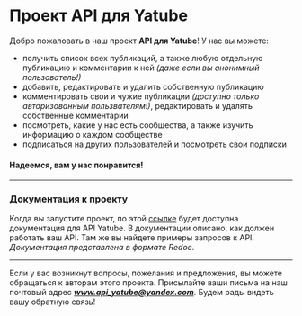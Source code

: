 # Проект API для Yatube

Добро пожаловать в наш проект **API для Yatube**! У нас вы можете:

- получить список всех публикаций, а также любую отдельную публикацию и комментарии к ней *(даже если вы анонимный пользователь!)*
- добавить, редактировать и удалить собственную публикацию
- комментировать свои и чужие публикации *(доступно только авторизованным пользвателям!)*, редактировать и удалять собственные комментарии
- посмотреть, какие у нас есть сообщества, а также изучить информацию о каждом сообществе
- подписаться на других пользователей и посмотреть свои подписки

#### Надеемся, вам у нас понравится!

---

### Документация к проекту

Когда вы запустите проект, по этой [ссылке](http://127.0.0.1:8000/redoc/) будет доступна документация для API Yatube. В документации описано, как должен работать ваш API. Там же вы найдете примеры запросов к API. *Документация представлена в формате Redoc*.

---

Если у вас возникнут вопросы, пожелания и предложения, вы можете обращаться к авторам этого проекта. Присылайте ваши письма на наш почтовый адрес __*www.api_yatube@yandex.com*__. Будем рады видеть вашу обратную связь! 


